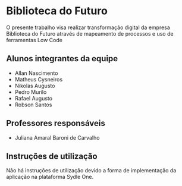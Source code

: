 # Biblioteca do Futuro

O presente trabalho visa realizar transformação digital da empresa Biblioteca do Futuro através de mapeamento de processos e uso de ferramentas Low Code

## Alunos integrantes da equipe

* Allan Nascimento
* Matheus Cysneiros
* Nikolas Augusto
* Pedro Murilo
* Rafael Augusto
* Robson Santos

## Professores responsáveis

* Juliana Amaral Baroni de Carvalho

## Instruções de utilização

Não há instruções de utilização devido a forma de implementação da aplicação na plataforma Sydle One.

